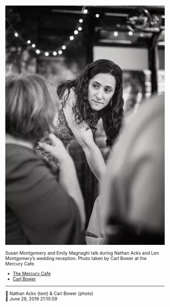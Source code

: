 ![Susan Montgomery and Emily Magnaghi talk](assets/f89a9f442b425b9ca0a868f724cc53b9.webp)

Susan Montgomery and Emily Magnaghi talk during Nathan Acks and Len Montgomery’s wedding reception. Photo taken by Carl Bower at the Mercury Cafe.

* [The Mercury Cafe](http://mercurycafe.com)
* [Carl Bower](https://carlbowerphotos.com)

- - - -

<span aria-hidden="true">👥</span> Nathan Acks (text) & Carl Bower (photo)  
<span aria-hidden="true">📅</span> June 29, 2019 21:10:59
